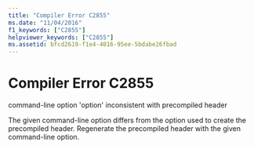 ```yaml
---
title: "Compiler Error C2855"
ms.date: "11/04/2016"
f1_keywords: ["C2855"]
helpviewer_keywords: ["C2855"]
ms.assetid: bfcd2619-f1e4-4016-95ee-5bdabe26fbad
---
```

# Compiler Error C2855

command-line option 'option' inconsistent with precompiled header

The given command-line option differs from the option used to create the precompiled header. Regenerate the precompiled header with the given command-line option.